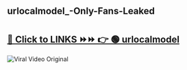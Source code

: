 
 ## urlocalmodel_-Only-Fans-Leaked

# <h2><a href="https://clipsfans.com/urlocalmodel_&ref=git">🔗 Click to LINKS ⏩⏩ 👉 🟢 urlocalmodel  </a></h2>

<a href="https://clipsfans.com/urlocalmodel_&ref=git" rel="nofollow" data-target="animated-image.originalLink"><img src="https://i.ibb.co.com/xMMVF88/686577567.gif" alt="Viral Video Original" style="max-width: 100%; display: inline-block;" data-target="animated-image.originalImage"></a>
